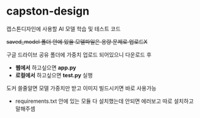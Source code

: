 # capston-design

캡스톤디자인에 사용할 AI 모델 학습 및 테스트 코드

~~saved_model 폴더 안에 있을 모델파일은 용량 문제로 업로드X~~

구글 드라이브 공유 폴더에 가중치 업로드 되어있으니 다운로드 후
- **웹에서** 하고싶으면 **app.py**
- **로컬에서** 하고싶으면 **test.py** 실행

도커 쓸줄알면 모델 가중치만 받고 이미지 빌드시키면 바로 사용가능
- requirements.txt 안에 있는 모듈 다 설치했는데 안되면 에러보고 따로 설치하고 말해주셈
